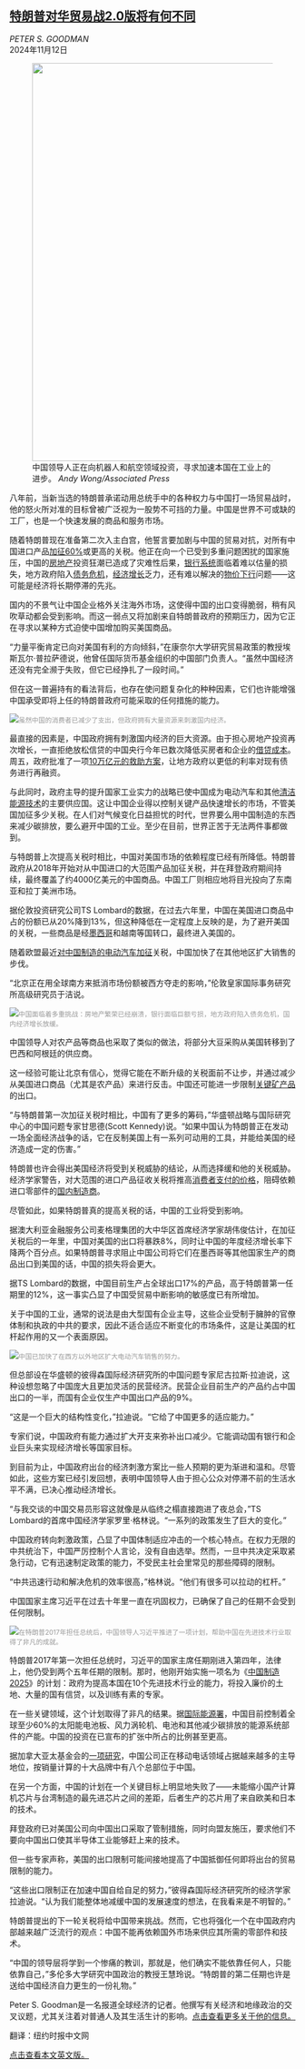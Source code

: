 <!--1731379021000-->
[特朗普对华贸易战2.0版将有何不同](https://cn.nytimes.com/business/20241112/trump-china-trade-war/)
------

<address>PETER S. GOODMAN</address><time pudate="2024-11-12 10:18:16" datetime="2024-11-12 10:18:16">2024年11月12日</time><figure><img src="https://images.weserv.nl/?url=static01.nyt.com/images/2024/11/11/multimedia/11trump-china-econ-01-jqhv/11trump-china-econ-01-jqhv-master1050.jpg" width="1050" height="700"><figcaption>中国领导人正在向机器人和航空领域投资，寻求加速本国在工业上的进步。 <cite>Andy Wong/Associated Press</cite></figcaption></figure><section><p>八年前，当新当选的特朗普承诺动用总统手中的各种权力与中国打一场贸易战时，他的怒火所对准的目标曾被广泛视为一股势不可挡的力量。中国是世界不可或缺的工厂，也是一个快速发展的商品和服务市场。</p><p>随着特朗普现在准备第二次入主白宫，他誓言要加剧与中国的贸易对抗，对所有中国进口产品<a href="https://www.nytimes.com/2024/11/07/business/economy/trump-tariffs-trade-what-to-know.html">加征60%</a>或更高的关税。他正在向一个已受到多重问题困扰的国家施压，中国的<a href="https://cn.nytimes.com/business/20241105/china-foreclosures-mortgages/">房地产</a>投资狂潮已造成了灾难性后果，<a href="https://cn.nytimes.com/business/20231009/china-evergrande-banks-property/">银行系统</a>面临着难以估量的损失，地方政府陷入<a href="https://cn.nytimes.com/business/20231206/china-debt-moodys-outlook/">债务危机</a>，<a href="https://cn.nytimes.com/business/20241018/china-gdp-third-quarter/">经济增长</a>乏力，还有难以解决的<a href="https://cn.nytimes.com/business/20241009/china-pinduoduo-ecommerce/">物价下行</a>问题——这可能是经济将长期停滞的先兆。</p><p>国内的不景气让中国企业格外关注海外市场，这使得中国的出口变得脆弱，稍有风吹草动都会受到影响。而这一弱点又将加剧来自特朗普政府的预期压力，因为它正在寻求以某种方式迫使中国增加购买美国商品。</p><p>“力量平衡肯定已向对美国有利的方向倾斜，”在康奈尔大学研究贸易政策的教授埃斯瓦尔·普拉萨德说，他曾任国际货币基金组织的中国部门负责人。“虽然中国经济还没有完全濒于失败，但它已经挣扎了一段时间。”</p><p>但在这一普遍持有的看法背后，也存在使问题复杂化的种种因素，它们也许能增强中国承受即将上任的特朗普政府可能采取的任何措施的能力。</p><p><img src="https://images.weserv.nl/?url=static01.nyt.com/images/2024/11/11/multimedia/11trump-china-econ-02-jqhv/11trump-china-econ-02-jqhv-master1050.jpg"><small style="color: #999;">虽然中国的消费者已减少了支出，但政府拥有大量资源来刺激国内经济。</small></p><p>最直接的因素是，中国政府拥有刺激国内经济的巨大资源。由于担心房地产投资再次增长，一直拒绝放松信贷的中国央行今年已数次降低买房者和企业的<a href="https://cn.nytimes.com/business/20240924/china-cuts-mortgage-rates/">借贷成本</a>。周五，政府批准了一项<a href="https://cn.nytimes.com/business/20241108/china-stimulus-economy-debt/">10万亿元的救助方案</a>，让地方政府以更低的利率对现有债务进行再融资。</p><p>与此同时，政府主导的提升国家工业实力的战略已使中国成为电动汽车和其他<a href="https://cn.nytimes.com/business/20240515/china-exports-manufacturing/">清洁能源技术</a>的主要供应国。这让中国企业得以控制关键产品快速增长的市场，不管美国加征多少关税。在人们对气候变化日益担忧的时代，世界要么用中国制造的东西来减少碳排放，要么避开中国的工业。至少在目前，世界正苦于无法两件事都做到。</p><p>与特朗普上次提高关税时相比，中国对美国市场的依赖程度已经有所降低。特朗普政府从2018年开始对从中国进口的大范围产品加征关税，并在拜登政府期间持续，最终覆盖了约4000亿美元的中国商品。中国工厂则相应地将目光投向了东南亚和拉丁美洲市场。</p><p>据伦敦投资研究公司TS Lombard的数据，在过去六年里，中国在美国进口商品中占的份额已从20%降到13%，但这种降低在一定程度上反映的是，为了避开美国的关税，一些商品是经<a href="https://cn.nytimes.com/business/20230208/china-mexico-trade/">墨西哥</a>和越南等国转口，最终进入美国的。</p><p>随着欧盟最近<a href="https://cn.nytimes.com/business/20241031/european-union-china-electric-vehicle-tariffs/">对中国制造的电动汽车加征</a>关税，中国加快了在其他地区扩大销售的步伐。</p><p>“北京正在用全球南方来抵消市场份额被西方夺走的影响，”伦敦皇家国际事务研究所高级研究员于洁说。</p><p><img src="https://images.weserv.nl/?url=static01.nyt.com/images/2024/11/11/multimedia/11trump-china-econ-03-jqhv/11trump-china-econ-03-jqhv-master1050.jpg"><small style="color: #999;">中国面临着多重挑战：房地产繁荣已经崩溃，银行面临巨额亏损，地方政府陷入债务危机，国内经济增长放缓。</small></p><p>中国领导人对农产品等商品也采取了类似的做法，将部分大豆采购从美国转移到了巴西和阿根廷的供应商。</p><p>这一经验可能让北京有信心，觉得它能在不断升级的关税面前不让步，并通过减少从美国进口商品（尤其是农产品）来进行反击。中国还可能进一步限制<a href="https://cn.nytimes.com/china/20241028/china-critical-minerals-semiconductors/" title="Link: https://cn.nytimes.com/china/20241028/china-critical-minerals-semiconductors/">关键矿产品</a>的出口。</p><p>“与特朗普第一次加征关税时相比，中国有了更多的筹码，”华盛顿战略与国际研究中心的中国问题专家甘思德(Scott Kennedy)说。“如果中国认为特朗普正在发动一场全面经济战争的话，它在反制美国上有一系列可动用的工具，并能给美国的经济造成一定的伤害。”</p><p>特朗普也许会得出美国经济将受到关税威胁的结论，从而选择缓和他的关税威胁。经济学家警告，对大范围的进口产品征收关税将推高<a href="https://cn.nytimes.com/usa/20240701/trump-trade-tariffs-imports/">消费者支付的价格</a>，阻碍依赖进口零部件的<a href="https://cn.nytimes.com/business/20240819/china-us-trade-war/">国内制造商</a>。</p><p>尽管如此，如果特朗普真的提高关税的话，中国的工业将受到影响。</p><p>据澳大利亚金融服务公司麦格理集团的大中华区首席经济学家胡伟俊估计，在加征关税后的一年里，中国对美国的出口将暴跌8%，同时让中国的年度经济增长率下降两个百分点。如果特朗普寻求阻止中国公司将它们在墨西哥等其他国家生产的商品出口到美国的话，中国的损失将会更大。</p><p>据TS Lombard的数据，中国目前生产占全球出口17%的产品，高于特朗普第一任期里的12%，这一事实凸显了中国受贸易中断影响的敏感度已有所增加。</p><p>关于中国的工业，通常的说法是由大型国有企业主导，这些企业受制于臃肿的官僚体制和执政的中共的要求，因此不适合适应不断变化的市场条件，这是让美国的杠杆起作用的又一个表面原因。</p><p><img src="https://images.weserv.nl/?url=static01.nyt.com/images/2024/11/11/multimedia/11trump-china-econ-05-jqhv/11trump-china-econ-05-jqhv-master1050.jpg"><small style="color: #999;">中国已加快了在西方以外地区扩大电动汽车销售的努力。</small></p><p>但总部设在华盛顿的彼得森国际经济研究所的中国问题专家尼古拉斯·拉迪说，这种设想忽略了中国庞大且更加灵活的民营经济。民营企业目前生产的产品约占中国出口的一半，而国有企业仅生产中国出口产品的9%。</p><p>“这是一个巨大的结构性变化，”拉迪说。“它给了中国更多的适应能力。”</p><p>专家们说，中国政府有能力通过扩大开支来弥补出口减少。它能调动国有银行和企业巨头来实现经济增长等国家目标。</p><p>到目前为止，中国政府出台的经济刺激方案比一些人预期的更为渐进和温和。尽管如此，这些方案已经引发回想，表明中国领导人由于担心公众对停滞不前的生活水平不满，已决心推动经济增长。</p><p>“与我交谈的中国交易员形容这就像是从临终之榻直接跑进了夜总会，”TS Lombard的首席中国经济学家罗里·格林说。“一系列的政策发生了巨大的变化。”</p><p>中国政府转向刺激政策，凸显了中国体制适应冲击的一个核心特点。在权力无限的中共统治下，中国严厉控制个人言论，没有自由选举。然而，一旦中共决定采取紧急行动，它有迅速制定政策的能力，不受民主社会里常见的那些障碍的限制。</p><p>“中共迅速行动和解决危机的效率很高，”格林说。“他们有很多可以拉动的杠杆。”</p><p>中国国家主席习近平在过去十年里一直在巩固权力，已确保了自己的任期不会受到任何限制。</p><p><img src="https://images.weserv.nl/?url=static01.nyt.com/images/2024/11/11/multimedia/11trump-china-econ-04-jqhv/11trump-china-econ-04-jqhv-master1050.jpg"><small style="color: #999;">在特朗普2017年担任总统后，中国领导人习近平推进了一项计划，帮助中国在先进技术行业取得了非凡的成就。</small></p><p>特朗普2017年第一次担任总统时，习近平的国家主席任期刚进入第四年，法律上，他仍受到两个五年任期的限制。那时，他刚开始实施一项名为《<a href="https://cn.nytimes.com/business/20170308/china-trade-manufacturing-europe/">中国制造2025</a>》的计划：政府为提高本国在10个先进技术行业的能力，将投入廉价的土地、大量的国有信贷，以及训练有素的专家。</p><p>在一些关键领域，这个计划取得了非凡的结果。据<a rel="noopener noreferrer" target="_blank" href="https://www.iea.org/reports/energy-technology-perspectives-2023/clean-energy-supply-chains-vulnerabilities">国际能源署</a>，中国目前控制着全球至少60%的太阳能电池板、风力涡轮机、电池和其他减少碳排放的能源系统部件的产能。中国的投资在已宣布的扩张中所占的比例甚至更高。</p><p>据加拿大亚太基金会的<a rel="noopener noreferrer" target="_blank" href="https://www.asiapacific.ca/publication/despite-de-risking-chinas-role-global-smartphone-supply#:~:text=The%20collective%20worldwide%20market%20share,cent%20of%20its%20overall%20value.)">一项研究</a>，中国公司正在移动电话领域占据越来越多的主导地位，按销量计算的十大品牌中有八个总部位于中国。</p><p>在另一个方面，中国的计划在一个关键目标上明显地失败了——未能缩小国产计算机芯片与台湾制造的最先进芯片之间的差距，后者生产的芯片用了来自欧美和日本的技术。</p><p>拜登政府已对美国公司向中国出口采取了管制措施，同时向盟友施压，要求他们不要向中国出口使其半导体工业能够赶上来的技术。</p><p>但一些专家声称，美国的出口限制可能间接地提高了中国抵御任何即将出台的贸易限制的能力。</p><p>“这些出口限制正在加速中国自给自足的努力，”彼得森国际经济研究所的经济学家拉迪说。“认为我们能整体地减缓中国的发展速度的想法，在我看来是不明智的。”</p><p>特朗普提出的下一轮关税将给中国带来挑战。然而，它也将强化一个在中国政府内部越来越广泛流行的观点：中国不能再依赖国外市场来供应其所需的零部件和技术。</p><p>“中国的领导层将学到一个惨痛的教训，那就是，他们确实不能依靠任何人，只能依靠自己，”多伦多大学研究中国政治的教授王慧玲说。“特朗普的第二任期也许是送给中国经济自力更生的一份礼物。”</p></section><footer><p>Peter S. Goodman是一名报道全球经济的记者。他撰写有关经济和地缘政治的交叉议题，尤其关注着对普通人及其生活生计的影响。<a rel="nofollow" target="_blank" href="https://www.nytimes.com/by/peter-s-goodman">点击查看更多关于他的信息。</a></p><p>翻译：纽约时报中文网</p><a rel="nofollow" target="_blank" href="https://www.nytimes.com/2024/11/11/business/trump-china-trade-war.html">点击查看本文英文版。</a></footer>

